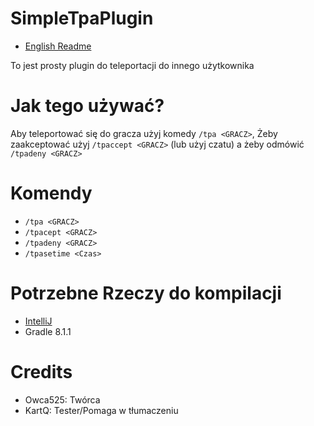 # SimpleTpaPlugin
- [English Readme](README.md)

To jest prosty plugin do teleportacji do innego użytkownika

# Jak tego używać?
Aby teleportować się do gracza użyj komedy `/tpa <GRACZ>`, Żeby zaakceptować użyj `/tpaccept <GRACZ>` (lub użyj czatu) a żeby odmówić `/tpadeny <GRACZ>`

# Komendy
- `/tpa <GRACZ>`
- `/tpacept <GRACZ>`
- `/tpadeny <GRACZ>`
- `/tpasetime <Czas>`

# Potrzebne Rzeczy do kompilacji
- [IntelliJ](https://www.jetbrains.com/idea/)
- Gradle 8.1.1

# Credits
- Owca525: Twórca
- KartQ: Tester/Pomaga w tłumaczeniu

